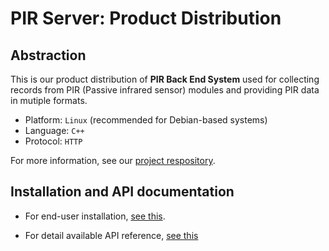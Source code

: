 PIR Server: Product Distribution
==============================

Abstraction
-------------
This is our product distribution of **PIR Back End System** used for collecting records from PIR (Passive infrared sensor) modules and providing PIR data in mutiple formats. 

- Platform: `Linux` (recommended for Debian-based systems)
- Language: `C++`
- Protocol: `HTTP`

For more information, see our [project respository](https://github.com/sonnt0201/pirserver_linux/tree/server_v2).

Installation and API documentation
---------------------------

- For end-user installation, [see this](https://github.com/sonnt0201/pirserver_linux/tree/server_v2?tab=readme-ov-file#installation-for-end-user).

- For detail available API reference, [see this](https://github.com/sonnt0201/pirserver_linux/tree/server_v2?tab=readme-ov-file#api-reference)